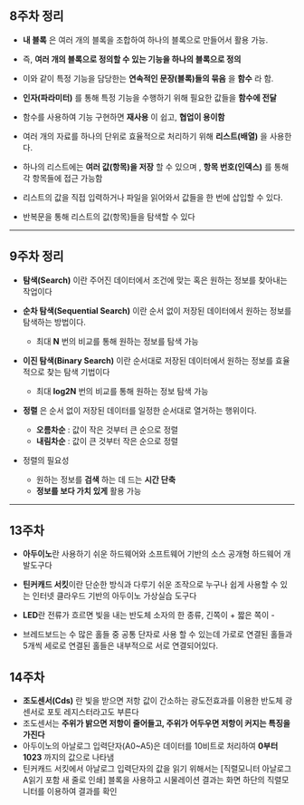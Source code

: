 
## 8주차 정리
- **내 블록** 은 여러 개의 블록을 조합하여 하나의 블록으로 만들어서 활용 가능.
- 즉, **여러 개의 블록으로 정의할 수 있는 기능을 하나의 블록으로 정의**

- 이와 같이 특정 기능을 담당한는 **연속적인 문장(블록)들의 묶음** 을 **함수** 라 함.

- **인자(파라미터)** 를 통해 특정 기능을 수행하기 위해 필요한 값들을 **함수에 전달**

- 함수를 사용하여 기능 구현하면 **재사용** 이 쉽고, **협업이 용이함**

- 여러 개의 자료를 하나의 단위로 효율적으로 처리하기 위해 **리스트(배열)** 을 사용한다.

- 하나의 리스트에는 **여러 값(항목)을 저장** 할 수 있으며 , **항목 번호(인덱스)** 를 통해 각 항목들에 접근 가능함

- 리스트의 값을 직접 입력하거나 파일을 읽어와서 값들을 한 번에 삽입할 수 있다.

- 반복문을 통해 리스트의 값(항목)들을 탐색할 수 있다

---
## 9주차 정리
- **탐색(Search)** 이란 주어진 데이터에서 조건에 맞는 혹은 원하는 정보를 찾아내는 작업이다

- **순차 탐색(Sequential Search)** 이란 순서 없이 저장된 데이터에서 원하는 정보를 탐색하는 방법이다.
	- 최대 **N** 번의 비교를 통해 원하는 정보를 탐색 가능

- **이진 탐색(Binary Search)** 이란 순서대로 저장된 데이터에서 원하는 정보를 효율적으로 찾는 탐색 기법이다
	- 최대 **log2N** 번의 비교를 통해 원하는 정보 탐색 가능

- **정렬** 은 순서 없이 저장된 데이터를 일정한 순서대로 열거하는 행위이다.
	- **오름차순** : 값이 작은 것부터 큰 순으로 정렬
	- **내림차순** : 값이 큰 것부터 작은 순으로 정렬

- 정렬의 필요성
	- 원하는 정보를 **검색** 하는 데 드는 **시간 단축**
	- **정보를 보다 가치 있게** 활용 가능

---
## 13주차
- **아두이노**란 사용하기 쉬운 하드웨어와 소프트웨어 기반의 소스 공개형 하드웨어 개발도구다
- **틴커캐드 서킷**이란 단순한 방식과 다루기 쉬운 조작으로 누구나 쉽게 사용할 수 있는 인터넷 클라우드 기반의 아두이노 가상실습 도구다
- **LED**란 전류가 흐르면 빛을 내는 반도체 소자의 한 종류, 긴쪽이 + 짧은 쪽이 -

- 브레드보드는 수 많은 홀들 중 공통 단자로 사용 할 수 있는데 가로로 연결된 홀들과 5개씩 세로로 연결된 홀들은 내부적으로 서로 연결되어있다.

## 14주차
- **조도센서(Cds)** 란 빛을 받으면 저항 값이 간소하는 광도전효과를 이용한 반도체 광센서로 포토 레지스터라고도 부른다
- 조도센서는 **주위가 밝으면 저항이 줄어들고, 주위가 어두우면 저항이 커지는 특징을 가진다**
- 아두이노의 아날로그 입력단자(A0~A5)은 데이터를 10비트로 처리하여 **0부터 1023** 까지의 값으로 나타냄
- 틴커캐드 서킷에서 아날로그 입력단자의 값을 읽기 위해서는 [직렬모니터 아날로그 A읽기 포함 새 줄로 인쇄] 블록을 사용하고 시물레이션 결과는 화면 하단의 직렬모니터를 이용하여 결과를 확인

